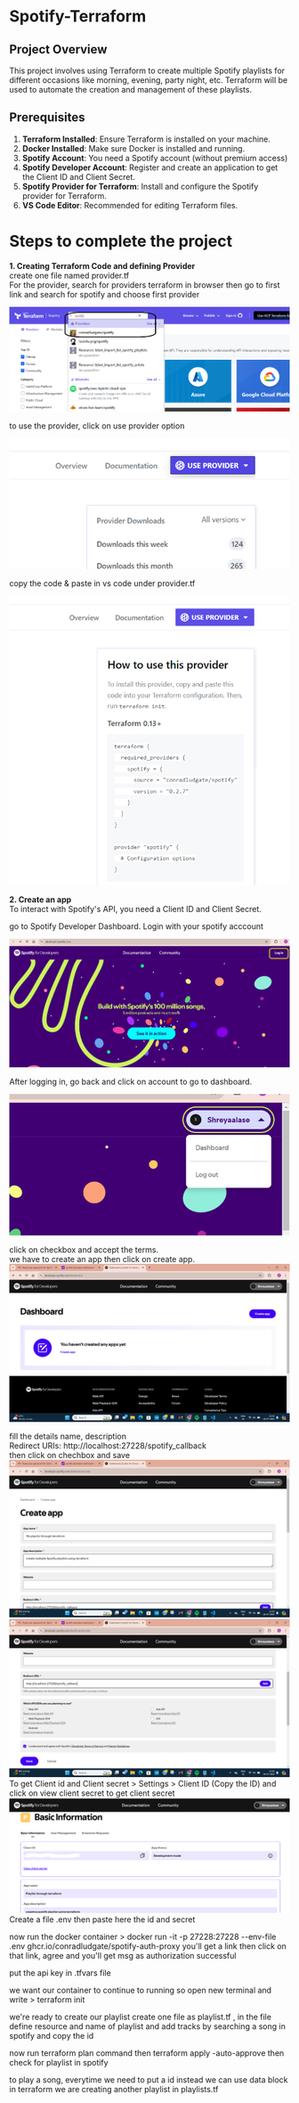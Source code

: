 # Spotify-Terraform

## Project Overview

This project involves using Terraform to create multiple Spotify playlists for different occasions like morning, evening, party night, etc. Terraform will be used to automate the creation and management of these playlists.

## Prerequisites

1. **Terraform Installed**: Ensure Terraform is installed on your machine.
2. **Docker Installed**: Make sure Docker is installed and running.
3. **Spotify Account**: You need a Spotify account (without premium access)
4. **Spotify Developer Account**: Register and create an application to get the Client ID and Client Secret.
5. **Spotify Provider for Terraform**: Install and configure the Spotify provider for Terraform.
6. **VS Code Editor**: Recommended for editing Terraform files.

# Steps to complete the project

**1. Creating Terraform Code and defining Provider**  
  create one file named provider.tf  
  For the provider, search for providers terraform in browser then go to first link and search for spotify and choose first provider   

  ![alt text](Images/1.png)


 to use the provider, click on use provider option  

 ![alt text](Images/2.png) 

copy the code & paste in vs code under provider.tf  

![alt text](Images/3.png)

**2. Create an app**  
To interact with Spotify's API, you need a Client ID and Client Secret.  

go to Spotify Developer Dashboard. Login with your spotify acccount  

![alt text](Images/4.png)  

After logging in, go back and click on account to go to dashboard.

![alt text](Images/5.png)   

click on checkbox and accept the terms.  
we have to create an app then click on create app.
![alt text](Images/6.png)

fill the details name, description  
Redirect URIs: http://localhost:27228/spotify_callback  
 then click on chechbox and save  
 ![alt text](Images/7.png)
 ![alt text](Images/8.png)  
To get Client id and Client secret > Settings > Client ID (Copy the ID) and click on view client secret to get client secret 
 ![alt text](Images/9.png)
Create a file .env then paste here the id and secret

now run the docker container > docker run -it -p 27228:27228 --env-file .env ghcr.io/conradludgate/spotify-auth-proxy
you'll get a link then click on that link, agree and you'll get msg as authorization successful

put the api key in .tfvars file

we want our container to continue to running so open new terminal and write > terraform init

we're ready to create our playlist
create one file as playlist.tf , in the file define resource and name of playlist
and add tracks by searching a song in spotify and copy the id

now run terraform plan command then terraform apply -auto-approve
then check for playlist in spotify

to play a song, everytime we need to put a id instead we can use data block in terraform
we are creating another playlist in playlists.tf
